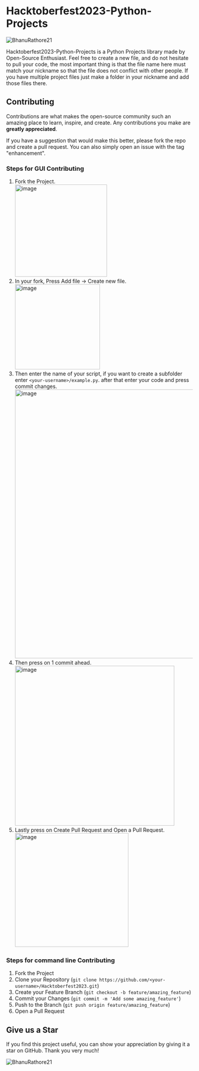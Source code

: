 # Hacktoberfest2023-Python-Projects

![BhanuRathore21](https://github.com/BhanuRathore21/Hacktoberfest2023/assets/44818405/e41a1fb5-4165-4d0e-be18-50ec1d4976fe)

Hacktoberfest2023-Python-Projects is a Python Projects library made by Open-Source Enthusiast. Feel free to create a new file, and do not hesitate to pull your code, the most important thing is that the file name here must match your nickname so that the file does not conflict with other people. If you have multiple project files just make a folder in your nickname and add those files there.

## Contributing
Contributions are what makes the open-source community such an amazing place to learn, inspire, and create. Any contributions you make are **greatly appreciated**.

If you have a suggestion that would make this better, please fork the repo and create a pull request. You can also simply open an issue with the tag "enhancement".

### Steps for GUI Contributing

1. Fork the Project. <br/>
<img width="248" alt="image" src="https://github.com/BhanuRathore21/Hacktoberfest2023/assets/44818405/08e9e0a3-0456-4e68-8d41-faf3e34122ee"><br/>
2. In your fork, Press Add file -> Create new file.<br/>
<img width="229" alt="image" src="https://github.com/BhanuRathore21/Hacktoberfest2023-/assets/44818405/2faf6a91-bd64-4bda-a948-4b361c1a896a"><br/>
3. Then enter the name of your script, if you want to create a subfolder enter `<your-username>/example.py`. after that enter your code and press commit changes.<br/>
<img width="723" alt="image" src="https://github.com/BhanuRathore21/Hacktoberfest2023/assets/44818405/2016b871-6898-4427-827c-8d775a3aaade"><br/>
4. Then press on 1 commit ahead.<br/>
<img width="430" alt="image" src="https://github.com/BhanuRathore21/Hacktoberfest2023/assets/44818405/d4f97972-f852-410e-88ad-9028cf4edbf8"><br/>
5. Lastly press on Create Pull Request and Open a Pull Request.<br/>
<img width="306" alt="image" src="https://github.com/BhanuRathore21/Hacktoberfest2023/assets/44818405/664e3b23-e4ed-46b6-baa4-7744950a8a6b"><br/>


### Steps for command line Contributing

1. Fork the Project
2. Clone your Repository (`git clone https://github.com/<your-username>/Hacktoberfest2023.git`)
3. Create your Feature Branch (`git checkout -b feature/amazing_feature`)
4. Commit your Changes (`git commit -m 'Add some amazing_feature'`)
5. Push to the Branch (`git push origin feature/amazing_feature`)
6. Open a Pull Request

## Give us a Star
If you find this project useful, you can show your appreciation by giving it a star on GitHub. Thank you very much!

![BhanuRathore21](https://github.com/JosephLahiru/Hacktoberfest2023/assets/44818405/7be1e9e2-70f9-4d23-99d2-aadd3172d21c)
